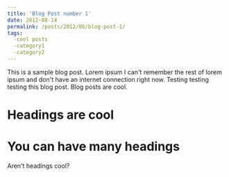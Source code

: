 ```yaml
---
title: 'Blog Post number 1'
date: 2012-08-14
permalink: /posts/2012/08/blog-post-1/
tags:
  -cool posts
  -category1
  -category2
---
```


This is a sample blog post. Lorem ipsum I can't remember the rest of lorem ipsum and don't have an internet connection right now. Testing testing testing this blog post. Blog posts are cool.

Headings are cool
======

You can have many headings
======

Aren't headings cool?
